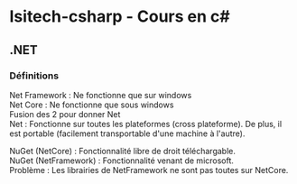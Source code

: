 # Isitech-csharp - Cours en c#
## .NET
### Définitions
Net Framework : Ne fonctionne que sur windows  
Net Core : Ne fonctionne que sous windows   
Fusion des 2 pour donner Net  
Net : Fonctionne sur toutes les plateformes (cross plateforme). De plus, il est portable (facilement transportable d'une machine à l'autre).

NuGet (NetCore) : Fonctionnalité libre de droit téléchargable.  
NuGet (NetFramework) : Fonctionnalité venant de microsoft.  
Problème : Les librairies de NetFramework ne sont pas toutes sur NetCore.  

